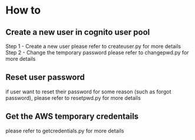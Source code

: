 # How to
## Create a new user in cognito user pool
Step 1 - Create a new user
please refer to createuser.py for more details
Step 2 - Change the temporary password
please refer to changepwd.py for more details
## Reset user password
if user want to reset their password for some reason (such as forgot password), please refer to resetpwd.py for more details
## Get the AWS temporary credentails
please refer to getcredentials.py for more details